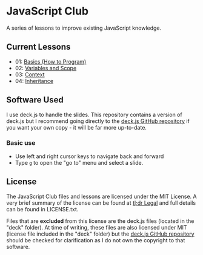 # JavaScript Club

A series of lessons to improve existing JavaScript knowledge.

## Current Lessons

- 01: [Basics (How to Program)](https://james-jlo-long.github.io/JavaScript-Club/01%20Basics/)
- 02: [Variables and Scope](https://james-jlo-long.github.io/JavaScript-Club/02%20Scope/)
- 03: [Context](https://james-jlo-long.github.io/JavaScript-Club/03%20Context/)
- 04: [Inheritance](https://james-jlo-long.github.io/JavaScript-Club/04%20Inheritance/)

## Software Used

I use deck.js to handle the slides. This repository contains a version of
deck.js but I recommend going directly to the [deck.js GitHub
repository](https://github.com/imakewebthings/deck.js/) if you want your own
copy - it will be far more up-to-date.

### Basic use

- Use left and right cursor keys to navigate back and forward
- Type `g` to open the "go to" menu and select a slide.

## License

The JavaScript Club files and lessons are licensed under the MIT License.
A very brief summary of the license can be found at [tl;dr
Legal](https://tldrlegal.com/license/mit-license) and full details can be found
in LICENSE.txt.

Files that are **excluded** from this license are the deck.js files (located in
the "deck" folder). At time of writing, these files are also licensed under MIT
(license file included in the "deck" folder) but the [deck.js GitHub
repository](https://github.com/imakewebthings/deck.js/) should be checked for
clarification as I do not own the copyright to that software.
